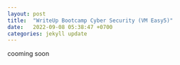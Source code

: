 ```yaml
---
layout: post
title:  "WriteUp Bootcamp Cyber Security (VM Easy5)"
date:   2022-09-08 05:38:47 +0700
categories: jekyll update
---
```


cooming soon
